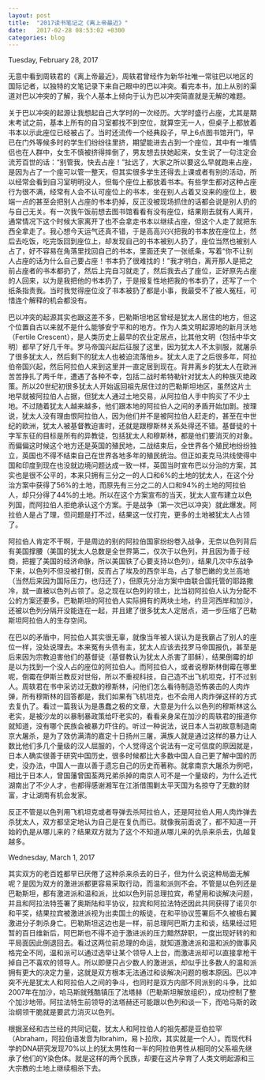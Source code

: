 ```yaml
---
layout: post
title:  "2017读书笔记之《离上帝最近》"
date:   2017-02-28 08:53:02 +0300
categories: blog
---
```


Tuesday, February 28, 2017

无意中看到周轶君的《离上帝最近》，周轶君曾经作为新华社唯一常驻巴以地区的国际记者，以独特的文笔记录下来自己眼中的巴以冲突。看完本书，加上从别的渠道对巴以冲突的了解，我个人基本上倾向于认为巴以冲突简直就是无解的难题。

关于巴以冲突的起源让我想起自己大学时的一次经历。大学时盛行占座，尤其是期末考试之前，基本上所有的自习室都找不到空位，就算空无一人，但桌子上都放着书本以示此座位已经被占了。当时还流传一个经典段子，早上6点图书馆开门，早已在门外等候多时的学生们纷纷往里挤，期望能进去占到一个座位，其中有一堆情侣也在人群中，女生不慎被挤得摔倒了，男友想去扶她起来，女生说了一句注定会流芳百世的话：“别管我，快去占座！”扯远了，大家之所以要这么早就跑来占座，是因为占了一个座可以管一整天，但其实很多学生还得去上课或者有别的活动，所以经常会看到自习室明明没人，但每个座位上都放着书本。有些学生都对这种占座行为很不满，经常有人会不认可座位上的书本，坐在别人占着又没来的座位上，极端一点的甚至会把别人占座的书本扔掉，反正没被现场抓住的话都会说是别人扔的与自己无关。有一次我午饭前想去图书馆看看有没有座位，结果刚去就有人离开，通常情况下这个时候大家离开了也不会拿走书本以继续占座，但这个人走了就把东西全拿走了。我心想今天运气还真不错，于是高高兴兴把我的书本放在座位上，然后去吃饭，吃完饭回到座位上，却发现自己的书本被别人扔了，座位当然也被别人占了，好不容易在角落里找回自己的书本，里面还夹了一张纸条，写着“你不让别人占座的话为什么自己要占座！书本扔了很难找的！”我才明白，离开那人是把之前占座者的书本都扔了，然后上完自习就走了，然后我去占了座位，正好原先占座的人回来，以为是我把他的书本扔了，于是报复性地把我的书本扔了，还写了一个纸条指责我。当时我觉得座位没了书本被扔了都是小事，我最受不了被人冤枉，可惜连个解释的机会都没有。

巴以冲突的起源其实也跟这差不多，巴勒斯坦地区曾经是犹太人居住的地方，但这个位置自古以来就不是什么能够安宁平和的地方。作为人类文明起源地的新月沃地（Fertile Crescent），是人类历史上最早的农业定居点，比其他文明（包括中华文明）都早了好几千年。罗马帝国兴起后征服了这里，因为犹太人不太驯服，就屠杀了很多犹太人，然后剩下的犹太人也被迫流落他乡。犹太人走了之后很多年，阿拉伯帝国兴起，然后阿拉伯人来到这里并一直定居到现在。背井离乡的犹太人在欧洲苦苦挣扎了两千年，遭遇了各种不幸，包括二战时希特勒针对犹太人的种族灭绝政策。所以20世纪初很多犹太人开始返回祖先居住过的巴勒斯坦地区，虽然这片土地早就被阿拉伯人占据，但犹太人通过土地交易，从阿拉伯人手中购买了不少土地。不过随着犹太人越来越多，他们跟本地的阿拉伯人之间的矛盾开始加剧。按理说，犹太人没有理由恨阿拉伯人，因为他们并不是被阿拉伯人赶走的，甚至在中世纪的欧洲，犹太人被基督教迫害时，还就是跟穆斯林关系处得还不错。基督徒的十字军东征的目标是所有的异教徒，包括犹太人和穆斯林，都是他们要消灭的对象。而偏偏这时候这个地方还是英国的殖民地，二战结束后，全世界各个殖民地纷纷独立，英国也不得不结束自己在世界各地多年的殖民统治。但正如麦克马洪线使得中国和印度到现在也没就边境问题达成一致一样，英国当时宣布巴以分治的方案，其实也是很不公平的，本来只拥有三分之一的人口和6%的土地的犹太人，在这个分治方案中获得了56%的土地，而原先有三分之二的人口和94%的土地的阿拉伯人，却只分得了44%的土地。所以在这个方案宣布的当天，犹太人宣布建立以色列国，而阿拉伯人拒绝承认这个方案。于是战争（第一次巴以冲突）就此爆发。阿拉伯人是占了理，但问题是打不过，结果这一仗打完，更多的土地被犹太人占领了。

阿拉伯人肯定不干啊，于是周边的别的阿拉伯国家纷纷卷入战争，无奈以色列背后有美国撑腰（美国的犹太人总数是全世界第二，仅次于以色列，并且因为善于经商，把握了美国的经济命脉，所以美国铁了心要支持以色列），结果几次中东战争下来，以色列不但没被打倒，反而占了埃及的西奈半岛，占了黎巴嫩的戈兰高地（当然后来因为国际压力，也归还了），但原先分治方案中由联合国托管的耶路撒冷，就一直被以色列占领了。总之现在以色列的领土，比当初阿拉伯人认为分配不公的方案还要多。巴勒斯坦的阿拉伯人实际拥有的两块土地，约旦河西岸和加沙，还被以色列分隔开没能连在一起，并且建了很多犹太人定居点，进一步压缩了巴勒斯坦阿拉伯人的生存空间。

在巴以的矛盾中，阿拉伯人其实很无辜，就像当年被人误认为是我霸占了别人的座位一样，没处说理去。本来冤有头债有主，犹太人应该去找罗马帝国报仇，甚至是后来因为宗教迫害他们的基督徒（基督教认为犹太人杀害了耶稣），结果倒霉的却是以为找到一个没人占的座位的阿拉伯人。而阿拉伯人，或者说穆斯林倒霉在哪里呢，倒霉在伊斯兰教反对世俗，所以不重视科技，自己造不出飞机坦克，打不过别人。周轶君在书中采访过无数的穆斯林，问他们怎么看待制造恐怖袭击的人肉炸弹，所有穆斯林的回答都是，我们如果有飞机坦克，也不会用人肉炸弹这样的方式去复仇了。看过一篇我认为是愚蠢之极的文章，大意是为什么以色列的穆斯林这么老实，是被沙龙的以暴制暴政策给吓老实的，看看亲身呆在加沙的周轶君的报道你就知道，没有哪个民族会被暴力吓住的。听过一种说法，说日本人当初故意制造南京大屠杀，是为了效仿满清的嘉定十日扬州三屠，满族人就是通过这样的暴力让人数比他们多几个量级的汉人屈服的，个人觉得这个说法有一定可信度的原因就是，日本人确实很善于研究中国历史，很多时候都比大多数中国人自己更了解中国的历史，没办法，中国人一直以善于遗忘自己的历史而著称。就拿南京大屠杀为例吧，相比于日本人，曾国藩曾国荃两兄弟杀掉的南京人可不是一个量级的，为什么近代湖南出了不少人才，也都得感谢湘军在江浙借围剿太平天国为名掠夺了无数的财富，才让湖南有机会发家。

反正不管是以色列用飞机坦克或者导弹去杀阿拉伯人，还是阿拉伯人用人肉炸弹去杀犹太人，双方都坚定地认为自己是在复仇而已。就像我前面说了，都不知道一开始的仇是从哪儿来的？结果双方就为了这个不知道从哪儿来的仇杀来杀去，仇越复越多。

Wednesday, March 1, 2017

其实双方的老百姓都早已厌倦了这种杀来杀去的日子，但为什么说这种局面无解呢？是因为双方的激进派都更容易采取行动，而温和派则不会。不管是以色列还是巴勒斯坦，都有激进派和温和派，比如以色列前总理拉宾，希望用和谈解决问题，并且和阿拉法特签署了奥斯陆和平协议，拉宾和阿拉法特还因此共同获得了诺贝尔和平奖，结果拉宾被激进派视为出卖国土的叛徒，在和平协议签署后不久被极右翼激进分子刺杀身亡。巴勒斯坦这边也是一样，前总理阿巴斯力主和谈，结果经过短暂的百日维新后，阿巴斯也不得不迫于激进派的压力黯然辞职，一度出现好转的和平局面因此倒退回去。看过这两位前总理的命运，就知道激进派和温和派的做事风格完全不同，温和派可以通过选举让某个领导人上台，而激进派却可以直接拿枪干掉自己不喜欢的领导人。所以即便只占少数人的激进派，却似乎比多数人的温和派拥有更大的决定力量，这就是双方根本无法通过和谈解决问题的根本原因。巴以冲突不光是犹太人和阿拉伯人之间的争斗，也同时是双方内部不同派别的斗争，比如2007年在加沙，哈马斯就残酷镇压了法塔赫（巴勒斯坦解放组织），成功控制了整个加沙地带。阿拉法特生前领导的法塔赫还可能跟以色列和谈一下，而哈马斯的政治纲领干脆就是要武力消灭以色列。

根据圣经和古兰经的共同记载，犹太人和阿拉伯人的祖先都是亚伯拉罕（Abraham，阿拉伯语发音为Ibrahim，易卜拉欣，其实就是一个人）。而现代科学的DNA研究发现70%以上的犹太男性和一半的阿拉伯男性从相同的父系祖先继承了他们的Y染色体。就是这样的两个民族，却要在这片孕育了人类文明起源和三大宗教的土地上继续相杀下去。
